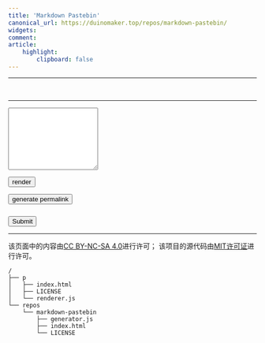 ```yaml
---
title: 'Markdown Pastebin'
canonical_url: https://duinomaker.top/repos/markdown-pastebin/
widgets:
comment:
article:
    highlight:
        clipboard: false
---
```

<style>.katex { font-size: initial !important; }</style>
---

<div id="out"><br /></div>

---

<textarea id="in" class="textarea" rows="8"></textarea>

<div class="level"><div class="level-item"><a id="permalink"></a><p id="permalink-hint"></p></div><div class="level-item"><div class="field has-addons" style="margin-bottom: -0.5em;"><p class="control"><button id="render" class="button" onclick="render();">render</button></p><p class="control"><button id="copy" class="button" onclick="generate();" data-clipboard-target="#permalink">generate permalink</button></p></div></div></div>

<script src="https://cdn.jsdelivr.net/npm/marked@latest/marked.min.js"></script>
<script src="https://cdn.jsdelivr.net/npm/crypto-js@latest/crypto-js.min.js"></script>
<script src="https://cdn.jsdelivr.net/npm/clipboard@latest/dist/clipboard.min.js"></script>
<script src="https://recaptcha.net/recaptcha/api.js"></script>
<script src="generator.js"></script>

<form action="?" method="POST">
<div class="g-recaptcha" data-sitekey="6LdbiegUAAAAAEzvi3nQoBl2viN_2dV2uBsT9iDy"></div>
<br/>
<input type="submit" value="Submit">
</form>


---

该页面中的内容由<a rel="license" href="https://creativecommons.org/licenses/by-nc-sa/4.0/" title="Creative Commons Attribution-NonCommercial-ShareAlike 4.0 International License" target="_blank">CC BY-NC-SA 4.0</a>进行许可；
该项目的源代码由<a rel="license" href="https://opensource.org/licenses/mit-license.php" title="The MIT License" target="_blank">MIT许可证</a>进行许可。

``` plain project-hierarchy >folded
/
├── p
│   ├── index.html
│   ├── LICENSE
│   └── renderer.js
└── repos
    └── markdown-pastebin
        ├── generator.js
        ├── index.html
        └── LICENSE
```
